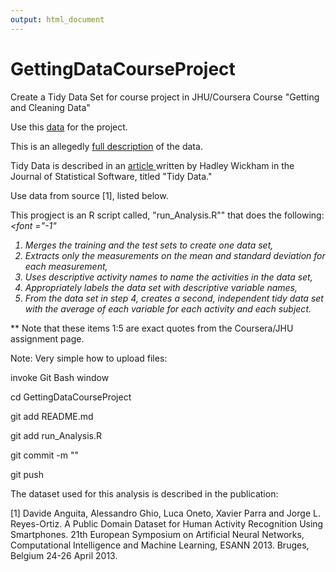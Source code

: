 ```yaml
---
output: html_document
---
```

# GettingDataCourseProject

Create a Tidy Data Set for course project in JHU/Coursera Course "Getting and Cleaning Data" 

Use this <a href="https://d396qusza40orc.cloudfront.net/getdata%2Fprojectfiles%2FUCI%20HAR%20Dataset.zip">data</a> for the project.
   

This is an allegedly <a href="http://archive.ics.uci.edu/ml/datasets/Human+Activity+Recognition+Using+Smartphones">full description</a> of the data.


Tidy Data is described in an <a href="http://vita.had.co.nz/papers/tidy-data.pdf">article </a> written by Hadley Wickham in the Journal of Statistical Software, titled "Tidy Data."

Use data from source [1], listed below.

This progject is an R script called, "run_Analysis.R"" that does the following:
<i>
<font ="-1"
<ol type="1">
<li> Merges the training and the test sets to create one data set,</li>
<li> Extracts only the measurements on the mean and standard deviation for each measurement, </li>
<li> Uses descriptive activity names to name the activities in the data set,</li>
<li> Appropriately labels the data set with descriptive variable names, </li>
<li> From the data set in step 4, creates a second, independent tidy data set with the average of each variable for each activity and each subject.</li>
</ol>
</font>
</i>
** Note that these items 1:5 are exact quotes from the Coursera/JHU assignment page.


Note: Very simple how to upload files: <p>
invoke Git Bash window<p>
cd GettingDataCourseProject<p>
git add README.md <p>
git add run_Analysis.R<p>
git commit -m "<blurb about changes>" <p>
git push
<br />

The dataset used for this analysis is described in the publication: <p />
[1] Davide Anguita, Alessandro Ghio, Luca Oneto, Xavier Parra and Jorge L. Reyes-Ortiz. A Public Domain Dataset for Human Activity Recognition Using Smartphones. 21th European Symposium on Artificial Neural Networks, Computational Intelligence and Machine Learning, ESANN 2013. Bruges, Belgium 24-26 April 2013.

